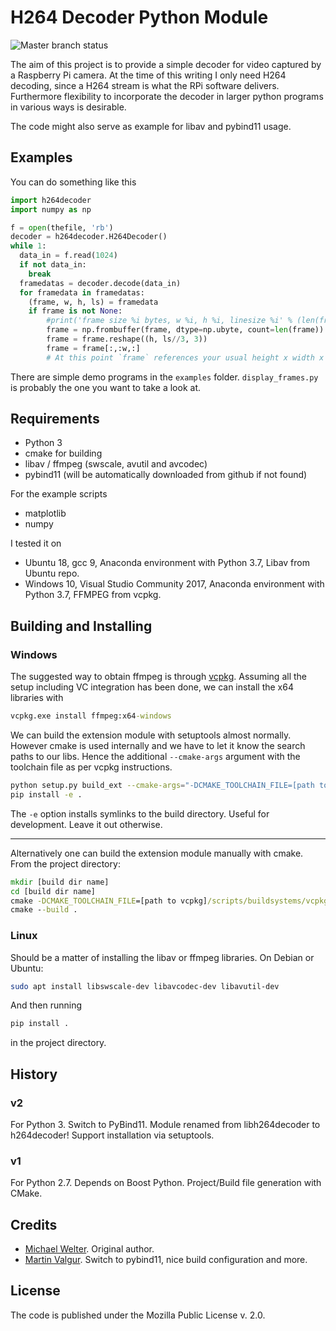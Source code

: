 H264 Decoder Python Module
==========================

![Master branch status](https://github.com/DaWelter/h264decoder/actions/workflows/python-package.yml/badge.svg?branch=master)

The aim of this project is to provide a simple decoder for video
captured by a Raspberry Pi camera. At the time of this writing I only
need H264 decoding, since a H264 stream is what the RPi software 
delivers. Furthermore flexibility to incorporate the decoder in larger
python programs in various ways is desirable.

The code might also serve as example for libav and pybind11 usage.

Examples
--------
You can do something like this
```python
import h264decoder
import numpy as np

f = open(thefile, 'rb')
decoder = h264decoder.H264Decoder()
while 1:
  data_in = f.read(1024)
  if not data_in:
    break
  framedatas = decoder.decode(data_in)
  for framedata in framedatas:
    (frame, w, h, ls) = framedata
    if frame is not None:
        #print('frame size %i bytes, w %i, h %i, linesize %i' % (len(frame), w, h, ls))
        frame = np.frombuffer(frame, dtype=np.ubyte, count=len(frame))
        frame = frame.reshape((h, ls//3, 3))
        frame = frame[:,:w,:]
        # At this point `frame` references your usual height x width x rgb channels numpy array of unsigned bytes.
```
There are simple demo programs in the ```examples``` folder. ```display_frames.py``` is probably the one you want to take a look at.

Requirements
------------

* Python 3
* cmake for building
* libav / ffmpeg (swscale, avutil and avcodec)
* pybind11 (will be automatically downloaded from github if not found)

For the example scripts

* matplotlib
* numpy

I tested it on

* Ubuntu 18, gcc 9, Anaconda environment with Python 3.7, Libav from Ubuntu repo.
* Windows 10, Visual Studio Community 2017, Anaconda environment with Python 3.7, FFMPEG from vcpkg.

Building and Installing
-----------------------

### Windows

The suggested way to obtain ffmpeg is through [vcpkg](https://github.com/microsoft/vcpkg). Assuming all the setup including VC integration has been done, we can install the x64 libraries with

```cmd
vcpkg.exe install ffmpeg:x64-windows
```

We can build the extension module with setuptools almost normally. However cmake is used internally and we have to let it know the search paths to our libs. Hence the additional ```--cmake-args``` argument with the toolchain file as per vcpkg instructions.

```bash
python setup.py build_ext --cmake-args="-DCMAKE_TOOLCHAIN_FILE=[path to vcpkg]/scripts/buildsystems/vcpkg.cmake"
pip install -e .
```

The ```-e``` option installs symlinks to the build directory. Useful for development. Leave it out otherwise.

----------------------------------------------

Alternatively one can build the extension module manually with cmake.
From the project directory:
```cmd
mkdir [build dir name]
cd [build dir name]
cmake -DCMAKE_TOOLCHAIN_FILE=[path to vcpkg]/scripts/buildsystems/vcpkg.cmake -A x64 ..
cmake --build .
```

### Linux

Should be a matter of installing the libav or ffmpeg libraries. On Debian or Ubuntu:

```bash
sudo apt install libswscale-dev libavcodec-dev libavutil-dev
```

And then running

```bash
pip install .
```

in the project directory.


History
-------

### v2

For Python 3. Switch to PyBind11. Module renamed from libh264decoder to h264decoder! Support installation via setuptools.

### v1

For Python 2.7. Depends on Boost Python. Project/Build file generation with CMake.


Credits
-------

* [Michael Welter](https://github.com/DaWelter). Original author.
* [Martin Valgur](https://github.com/valgur).  Switch to pybind11, nice build configuration and more.

License
-------
The code is published under the Mozilla Public License v. 2.0. 
